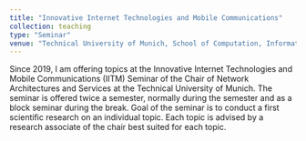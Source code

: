 ```yaml
---
title: "Innovative Internet Technologies and Mobile Communications"
collection: teaching
type: "Seminar"
venue: "Technical University of Munich, School of Computation, Information, and Technology"
---
```


Since 2019, I am offering topics at the Innovative Internet Technologies and Mobile Communications (IITM) Seminar  of the Chair of Network Architectures and Services at the Technical University of Munich.
The seminar is offered twice a semester, normally during the semester and as a block seminar during the break.
Goal of the seminar is to conduct a first scientific research on an individual topic.
Each topic is advised by a research associate of the chair best suited for each topic.
